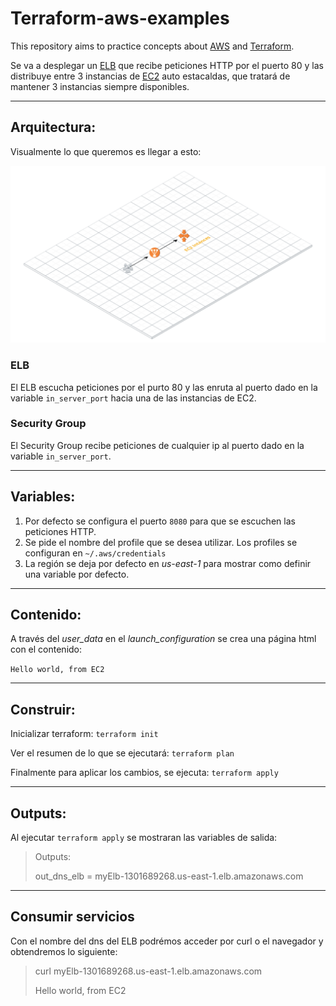 # Terraform-aws-examples

This repository aims to practice concepts about [AWS](https://aws.amazon.com/) and [Terraform](https://www.terraform.io/).

Se va a desplegar un [ELB](https://aws.amazon.com/elasticloadbalancing/getting-started/) que recibe peticiones HTTP por el puerto 80 y las distribuye entre 3 instancias de [EC2](https://docs.aws.amazon.com/autoscaling/ec2/userguide/what-is-amazon-ec2-auto-scaling.html) auto estacaldas, que tratará de mantener 3 instancias siempre disponibles.

---

## Arquitectura:

Visualmente lo que queremos es llegar a esto:

![alt tet](https://github.com/fadavidos/terraform-aws-examples/blob/master/images/Topology.png "Topoología")

### ELB

El ELB escucha peticiones por el purto 80 y las enruta al puerto dado en la variable `in_server_port` hacia una de las instancias de EC2.

### Security Group

El Security Group recibe peticiones de cualquier ip al puerto dado en la variable `in_server_port`.

---

## Variables:

1. Por defecto se configura el puerto `8080` para que se escuchen las peticiones HTTP.
2. Se pide el nombre del profile que se desea utilizar. Los profiles se configuran en `~/.aws/credentials`
3. La región se deja por defecto en *us-east-1* para mostrar como definir una variable por defecto.

---

## Contenido:

A través del *user_data* en el *launch_configuration* se crea una página html con el contenido:

`Hello world, from EC2`

---

## Construir:

Inicializar terraform:
`terraform init`

Ver el resumen de lo que se ejecutará:
`terraform plan`

Finalmente para aplicar los cambios, se ejecuta:
`terraform apply`

---

## Outputs:

Al ejecutar `terraform apply` se mostraran las variables de salida:


>Outputs:
>
>out_dns_elb = myElb-1301689268.us-east-1.elb.amazonaws.com

---

## Consumir servicios

Con el nombre del dns del ELB podrémos acceder por curl o el navegador y obtendremos lo siguiente:

> curl myElb-1301689268.us-east-1.elb.amazonaws.com
>
> Hello world, from EC2
